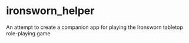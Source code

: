 # ironsworn_helper
An attempt to create a companion app for playing the Ironsworn tabletop role-playing game
